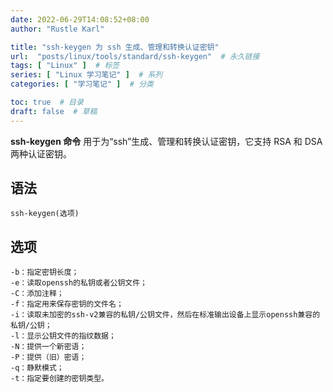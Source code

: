 ```yaml
---
date: 2022-06-29T14:08:52+08:00
author: "Rustle Karl"

title: "ssh-keygen 为 ssh 生成、管理和转换认证密钥"
url:  "posts/linux/tools/standard/ssh-keygen"  # 永久链接
tags: [ "Linux" ]  # 标签
series: [ "Linux 学习笔记" ]  # 系列
categories: [ "学习笔记" ]  # 分类

toc: true  # 目录
draft: false  # 草稿
---
```


**ssh-keygen 命令** 用于为“ssh”生成、管理和转换认证密钥，它支持 RSA 和 DSA 两种认证密钥。

## 语法

```shell
ssh-keygen(选项)
```

## 选项

```shell
-b：指定密钥长度；
-e：读取openssh的私钥或者公钥文件；
-C：添加注释；
-f：指定用来保存密钥的文件名；
-i：读取未加密的ssh-v2兼容的私钥/公钥文件，然后在标准输出设备上显示openssh兼容的私钥/公钥；
-l：显示公钥文件的指纹数据；
-N：提供一个新密语；
-P：提供（旧）密语；
-q：静默模式；
-t：指定要创建的密钥类型。
```
